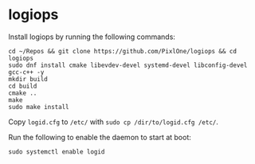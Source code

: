 # logiops

Install logiops by running the following commands:

```
cd ~/Repos && git clone https://github.com/PixlOne/logiops && cd logiops
sudo dnf install cmake libevdev-devel systemd-devel libconfig-devel gcc-c++ -y
mkdir build
cd build
cmake ..
make
sudo make install
```

Copy `logid.cfg` to `/etc/` with `sudo cp /dir/to/logid.cfg /etc/`.

Run the following to enable the daemon to start at boot:

```
sudo systemctl enable logid
```
